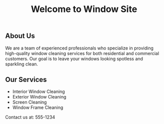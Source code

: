 <html lang="en-US">
  <head>
    <style>
    </style>
  </head>
  <body>
    <header>
      <h1>Welcome to Window Site</h1>
    </header>
    <article><h2>About Us</h2>
      <p>We are a team of experienced professionals who specialize in providing high-quality window cleaning services for both residential and commercial customers. Our goal is to leave your windows looking spotless and sparkling clean.</p>
      <h2>Our Services</h2>
      <ul>
        <li>Interior Window Cleaning</li>
        <li>Exterior Window Cleaning</li>
        <li>Screen Cleaning</li>
        <li>Window Frame Cleaning</li>
      </ul>
    </article>
    <footer><p>Contact us at: 555-1234</p>
    </footer>
  </body>
</html>
